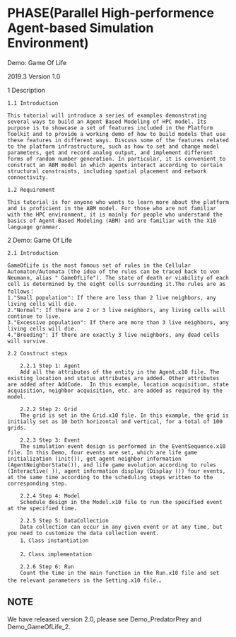 # PHASE(Parallel High-performence Agent-based Simulation Environment)

Demo: Game Of Life

2019.3 Version 1.0

1 Description

    1.1 Introduction 
    
    This tutorial will introduce a series of examples demonstrating several ways to build an Agent Based Modeling of HPC model. Its purpose is to showcase a set of features included in the Platform Toolkit and to provide a working demo of how to build models that use these features in different ways. Discuss some of the features related to the platform infrastructure, such as how to set and change model parameters, get and record analog output, and implement different forms of random number generation. In particular, it is convenient to construct an ABM model in which agents interact according to certain structural constraints, including spatial placement and network connectivity.
    
    1.2 Requirement
    
    This tutorial is for anyone who wants to learn more about the platform and is proficient in the ABM model. For those who are not familiar with the HPC environment, it is mainly for people who understand the basics of Agent-Based Modeling (ABM) and are familiar with the X10 language grammar.
    
2 Demo: Game Of Life

    2.1 Introduction
    
    GameOfLife is the most famous set of rules in the Cellular Automaton/Automata (the idea of the rules can be traced back to von Neumann, alias " GameOfLife"). The state of death or viability of each cell is determined by the eight cells surrounding it.The rules are as follows：
    1."Small population": If there are less than 2 live neighbors, any living cells will die.
    2."Normal": If there are 2 or 3 live neighbors, any living cells will continue to live.
    3."Excessive population": If there are more than 3 live neighbors, any living cells will die.
    4."Breeding": If there are exactly 3 live neighbors, any dead cells will survive.
    
    2.2 Construct steps
    
        2.2.1 Step 1: Agent
        Add all the attributes of the entity in the Agent.x10 file. The existing location and status attributes are added. Other attributes are added after AddCode.  In this example, location acquisition, state acquisition, neighbor acquisition, etc. are added as required by the model.
        
        2.2.2 Step 2: Grid
        The grid is set in the Grid.x10 file. In this example, the grid is initially set as 10 both horizontal and vertical, for a total of 100 grids.

        2.2.3 Step 3: Event
        The simulation event design is performed in the EventSequence.x10 file. In this Demo, four events are set, which are life game initialization (init()), get agent neighbor information (AgentNeighborState()), and life game evolution according to rules (Interactive( )), agent information display (Display ()) four events, at the same time according to the scheduling steps written to the corresponding step.

        2.2.4 Step 4: Model
        Schedule design in the Model.x10 file to run the specified event at the specified time.

        2.2.5 Step 5: DataCollection
        Data collection can occur in any given event or at any time, but you need to customize the data collection event.
        1、Class instantiation

        2、Class implementation

        2.2.6 Step 6: Run
        Count the time in the main function in the Run.x10 file and set the relevant parameters in the Setting.x10 file.。


## NOTE

We have released version 2.0, please see Demo_PredatorPrey and Demo_GameOfLife_2.

